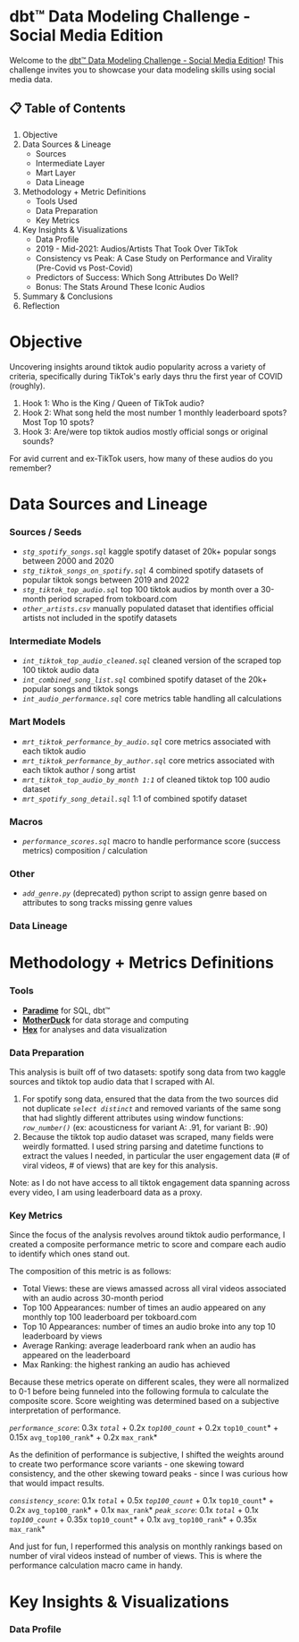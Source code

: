 # dbt™ Data Modeling Challenge - Social Media Edition

Welcome to the [dbt™ Data Modeling Challenge - Social Media Edition](https://www.paradime.io/dbt-data-modeling-challenge)! This challenge invites you to showcase your data modeling skills using social media data.

## 📋 Table of Contents

1. Objective
2. Data Sources & Lineage
    - Sources
    - Intermediate Layer
    - Mart Layer
    - Data Lineage
3. Methodology + Metric Definitions
    - Tools Used
    - Data Preparation
    - Key Metrics
4. Key Insights & Visualizations
    - Data Profile
    - 2019 - Mid-2021: Audios/Artists That Took Over TikTok
    - Consistency vs Peak: A Case Study on Performance and Virality (Pre-Covid vs Post-Covid)
    - Predictors of Success: Which Song Attributes Do Well?
    - Bonus: The Stats Around These Iconic Audios
5. Summary & Conclusions
6. Reflection

# Objective
Uncovering insights around tiktok audio popularity across a variety of criteria, specifically during TikTok's early days thru the first year of COVID (roughly). 
1. Hook 1: Who is the King / Queen of TikTok audio?
2. Hook 2: What song held the most number 1 monthly leaderboard spots? Most Top 10 spots?
3. Hook 3: Are/were top tiktok audios mostly official songs or original sounds? 

For avid current and ex-TikTok users, how many of these audios do you remember? 

# Data Sources and Lineage

### Sources / Seeds
- *`stg_spotify_songs.sql`* kaggle spotify dataset of 20k+ popular songs between 2000 and 2020
- *`stg_tiktok_songs_on_spotify.sql`* 4 combined spotify datasets of popular tiktok songs between 2019 and 2022
- *`stg_tiktok_top_audio.sql`* top 100 tiktok audios by month over a 30-month period scraped from tokboard.com
- *`other_artists.csv`* manually populated dataset that identifies official artists not included in the spotify datasets

### Intermediate Models
- *`int_tiktok_top_audio_cleaned.sql`* cleaned version of the scraped top 100 tiktok audio data
- *`int_combined_song_list.sql`* combined spotify dataset of the 20k+ popular songs and tiktok songs
- *`int_audio_performance.sql`* core metrics table handling all calculations

### Mart Models
- *`mrt_tiktok_performance_by_audio.sql`* core metrics associated with each tiktok audio
- *`mrt_tiktok_performance_by_author.sql`* core metrics associated with each tiktok author / song artist
- *`mrt_tiktok_top_audio_by_month 1:1`* of cleaned tiktok top 100 audio dataset
- *`mrt_spotify_song_detail.sql`* 1:1 of combined spotify dataset

### Macros
- *`performance_scores.sql`* macro to handle performance score (success metrics) composition / calculation

### Other
- *`add_genre.py`* (deprecated) python script to assign genre based on attributes to song tracks missing genre values

### Data Lineage


# Methodology + Metrics Definitions

### Tools
- **[Paradime](https://www.paradime.io/)** for SQL, dbt™
- **[MotherDuck](https://www.motherduck.com/)** for data storage and computing
- **[Hex](https://hex.tech/)** for analyses and data visualization

### Data Preparation
This analysis is built off of two datasets: spotify song data from two kaggle sources and tiktok top audio data that I scraped with AI.
1. For spotify song data, ensured that the data from the two sources did not duplicate *`select distinct`* and removed variants of the 
same song that had slightly different attributes using window functions: *`row_number()`* (ex: acousticness for variant A: .91, for variant B: .90)
2. Because the tiktok top audio dataset was scraped, many fields were weirdly formatted. I used string parsing and datetime functions to
extract the values I needed, in particular the user engagement data (# of viral videos, # of views) that are key for this analysis.

Note: as I do not have access to all tiktok engagement data spanning across every video, I am using leaderboard data as a proxy.

### Key Metrics
Since the focus of the analysis revolves around tiktok audio performance, I created a composite performance metric to score and compare
each audio to identify which ones stand out.

The composition of this metric is as follows:
- Total Views: these are views amassed across all viral videos associated with an audio across 30-month period
- Top 100 Appearances: number of times an audio appeared on any monthly top 100 leaderboard per tokboard.com
- Top 10 Appearances: number of times an audio broke into any top 10 leaderboard by views
- Average Ranking: average leaderboard rank when an audio has appeared on the leaderboard
- Max Ranking: the highest ranking an audio has achieved

Because these metrics operate on different scales, they were all normalized to 0-1 before being funneled into the following formula to 
calculate the composite score. Score weighting was determined based on a subjective interpretation of performance.

*`performance_score`*: 0.3x *`total`* + 0.2x *`top100_count`* + 0.2x `top10_count`* + 0.15x `avg_top100_rank`* + 0.2x `max_rank`*

As the definition of performance is subjective, I shifted the weights around to create two performance score variants - one 
skewing toward consistency, and the other skewing toward peaks - since I was curious how that would impact results.

*`consistency_score`*: 0.1x *`total`* + 0.5x *`top100_count`* + 0.1x `top10_count`* + 0.2x `avg_top100_rank`* + 0.1x `max_rank`*
*`peak_score`*: 0.1x *`total`* + 0.1x *`top100_count`* + 0.35x `top10_count`* + 0.1x `avg_top100_rank`* + 0.35x `max_rank`*

And just for fun, I reperformed this analysis on monthly rankings based on number of viral videos instead of number of views. This is where the 
performance calculation macro came in handy.

# Key Insights & Visualizations

### Data Profile
